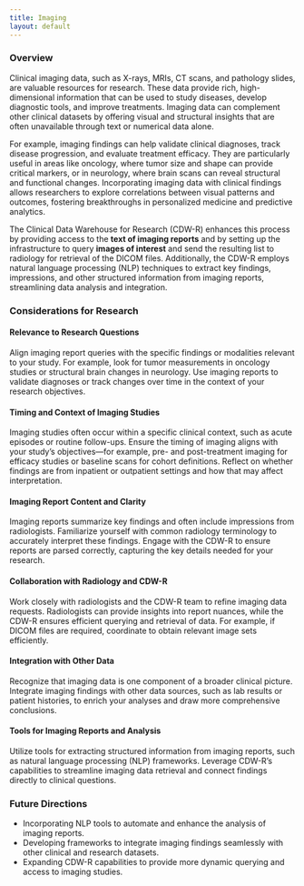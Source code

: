 ```yaml
---
title: Imaging
layout: default
---
```


### Overview
Clinical imaging data, such as X-rays, MRIs, CT scans, and pathology slides, are valuable resources for research. These data provide rich, high-dimensional information that can be used to study diseases, develop diagnostic tools, and improve treatments. Imaging data can complement other clinical datasets by offering visual and structural insights that are often unavailable through text or numerical data alone.

For example, imaging findings can help validate clinical diagnoses, track disease progression, and evaluate treatment efficacy. They are particularly useful in areas like oncology, where tumor size and shape can provide critical markers, or in neurology, where brain scans can reveal structural and functional changes. Incorporating imaging data with clinical findings allows researchers to explore correlations between visual patterns and outcomes, fostering breakthroughs in personalized medicine and predictive analytics.

The Clinical Data Warehouse for Research (CDW-R) enhances this process by providing access to the **text of imaging reports** and by setting up the infrastructure to query **images of interest** and send the resulting list to radiology for retrieval of the DICOM files.
Additionally, the CDW-R employs natural language processing (NLP) techniques to extract key findings, impressions, and other structured information from imaging reports, streamlining data analysis and integration.


### Considerations for Research

#### Relevance to Research Questions
Align imaging report queries with the specific findings or modalities relevant to your study. For example, look for tumor measurements in oncology studies or structural brain changes in neurology. Use imaging reports to validate diagnoses or track changes over time in the context of your research objectives.

#### Timing and Context of Imaging Studies
Imaging studies often occur within a specific clinical context, such as acute episodes or routine follow-ups. Ensure the timing of imaging aligns with your study’s objectives—for example, pre- and post-treatment imaging for efficacy studies or baseline scans for cohort definitions. Reflect on whether findings are from inpatient or outpatient settings and how that may affect interpretation.

#### Imaging Report Content and Clarity
Imaging reports summarize key findings and often include impressions from radiologists. Familiarize yourself with common radiology terminology to accurately interpret these findings. Engage with the CDW-R to ensure reports are parsed correctly, capturing the key details needed for your research.

#### Collaboration with Radiology and CDW-R
Work closely with radiologists and the CDW-R team to refine imaging data requests. Radiologists can provide insights into report nuances, while the CDW-R ensures efficient querying and retrieval of data. For example, if DICOM files are required, coordinate to obtain relevant image sets efficiently.

<!-- #### Ethical and Resource Considerations
Minimize unnecessary imaging studies, both to reduce patient burden and to adhere to ethical standards. Ensure imaging requests are justified and integral to your research goals. Avoid overburdening radiology teams by providing clear and focused data requests. -->
#### Integration with Other Data
Recognize that imaging data is one component of a broader clinical picture. Integrate imaging findings with other data sources, such as lab results or patient histories, to enrich your analyses and draw more comprehensive conclusions.

#### Tools for Imaging Reports and Analysis
Utilize tools for extracting structured information from imaging reports, such as natural language processing (NLP) frameworks. Leverage CDW-R’s capabilities to streamline imaging data retrieval and connect findings directly to clinical questions.

### Future Directions
- Incorporating NLP tools to automate and enhance the analysis of imaging reports.
- Developing frameworks to integrate imaging findings seamlessly with other clinical and research datasets.
- Expanding CDW-R capabilities to provide more dynamic querying and access to imaging studies.

